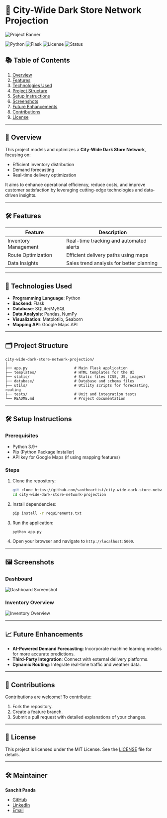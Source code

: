 # 🌆 City-Wide Dark Store Network Projection

![Project Banner](https://via.placeholder.com/1200x400?text=City-Wide+Dark+Store+Network+Projection)

![Python](https://img.shields.io/badge/Python-3.9-blue) ![Flask](https://img.shields.io/badge/Flask-2.0-green) ![License](https://img.shields.io/badge/License-MIT-yellow) ![Status](https://img.shields.io/badge/Status-Active-brightgreen)

## 📚 Table of Contents
1. [Overview](#-overview)
2. [Features](#-features)
3. [Technologies Used](#%EF%B8%8F-technologies-used)
4. [Project Structure](#%EF%B8%8F-project-structure)
5. [Setup Instructions](#-setup-instructions)
6. [Screenshots](#%EF%B8%8F-screenshots)
7. [Future Enhancements](#%EF%B8%8F-future-enhancements)
8. [Contributions](#-contributions)
9. [License](#-license)

---

## 🚀 Overview
This project models and optimizes a **City-Wide Dark Store Network**, focusing on:
- Efficient inventory distribution
- Demand forecasting
- Real-time delivery optimization

It aims to enhance operational efficiency, reduce costs, and improve customer satisfaction by leveraging cutting-edge technologies and data-driven insights.

---

## 🛠️ Features
| Feature               | Description                             |
|-----------------------|-----------------------------------------|
| Inventory Management  | Real-time tracking and automated alerts|
| Route Optimization    | Efficient delivery paths using maps    |
| Data Insights         | Sales trend analysis for better planning|

---

## 🔧 Technologies Used
- **Programming Language**: Python
- **Backend**: Flask
- **Database**: SQLite/MySQL
- **Data Analysis**: Pandas, NumPy
- **Visualization**: Matplotlib, Seaborn
- **Mapping API**: Google Maps API

---

## 🗂️ Project Structure
```plaintext
city-wide-dark-store-network-projection/
│
├── app.py                     # Main Flask application
├── templates/                 # HTML templates for the UI
├── static/                    # Static files (CSS, JS, images)
├── database/                  # Database and schema files
├── utils/                     # Utility scripts for forecasting, routing
├── tests/                     # Unit and integration tests
└── README.md                  # Project documentation
```

---

## 🛠️ Setup Instructions
### Prerequisites
- Python 3.9+
- Pip (Python Package Installer)
- API key for Google Maps (if using mapping features)

### Steps
1. Clone the repository:
   ```bash
   git clone https://github.com/santheartist/city-wide-dark-store-network-projection.git
   cd city-wide-dark-store-network-projection
   ```
2. Install dependencies:
   ```bash
   pip install -r requirements.txt
   ```
3. Run the application:
   ```bash
   python app.py
   ```
4. Open your browser and navigate to `http://localhost:5000`.

---

## 🖼️ Screenshots
### Dashboard
![Dashboard Screenshot](https://via.placeholder.com/800x400?text=Dashboard)

### Inventory Overview
![Inventory Overview](https://via.placeholder.com/800x400?text=Inventory+Overview)

---

## 📈 Future Enhancements
- **AI-Powered Demand Forecasting**: Incorporate machine learning models for more accurate predictions.
- **Third-Party Integration**: Connect with external delivery platforms.
- **Dynamic Routing**: Integrate real-time traffic and weather data.

---

## 🤝 Contributions
Contributions are welcome! To contribute:
1. Fork the repository.
2. Create a feature branch.
3. Submit a pull request with detailed explanations of your changes.

---

## 📜 License
This project is licensed under the MIT License. See the [LICENSE](LICENSE) file for details.

---

## 🛠️ Maintainer
**Sanchit Panda**
- [GitHub](https://github.com/santheartist)
- [LinkedIn](https://www.linkedin.com/in/sanchit-p-29b5a0256/)
- [Email](mailto:sanchitpanda490@gmail.com)


